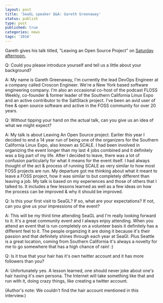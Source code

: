 ```yaml
---
layout: post
title: 'SeaGL speaker Q&A: Gareth Greenaway'
status: publish
type: post
published: true
categories: news
tags: '2016'
---
```


Gareth gives his talk titled, "Leaving an Open Source Project" on [Saturday afternoon.](https://osem.seagl.org/conference/seagl2016/program/proposal/136)

Q: Could you please introduce yourself and tell us a little about your background?

A: My name is Gareth Greenaway, I'm currently the lead DevOps Engineer at a company called Croscon Engineer.  We're a New York based software engineering company.  I'm also an occasional co-host of the podcast FLOSS Weekly, co-founder & former leader of the Southern California Linux Expo and an active contributor to the SaltStack project.  I've been an avid user of free & open source software and active in the FOSS community for over 20 years.

Q: Without tipping your hand on the actual talk, can you give us an idea of what we might expect?

A: My talk is about Leaving An Open Source project.  Earlier this year I decided to end a 14 year run of being one of the organizers for the Southern California Linux Expo, also known as SCALE.  I had been involved in organizing the event longer than my last 4 jobs combined and it definitely was a big part of my life.  After I decided to leave, there was a lot of confusion particularly for what it means for the event itself.  I had always thought of the act & process of running SCALE as very similar to how most FOSS projects are run.  My departure got me thinking about what it meant to leave a FOSS project, how it was similar to but completely different than leaving a job.  My talk is based on my experiences and those of others that I talked to.  It includes a few lessons learned as well as a few ideas on how the process can be improved & why it should be improved.

Q: Is this your first visit to SeaGL? If so, what are your expectations? If not, can you give us your impressions of the event?

A: This will be my third time attending SeaGL and I'm really looking forward to it.  It's a great community event and I always enjoy attending.  When you attend an event that is run completely on a volunteer basis it definitely has a different feel to it.  The people organizing it are doing it because it's their passion and that definitely shines through each year at SeaGl. Plus Seattle is a great location, coming from Southern California it's always a novelty for me to go somewhere that has a high chance of rain! :)

Q: Is it true that your hair has it's own twitter account and it has more followers than you?

A: Unfortunately yes. A lesson learned, one should never joke about one's hair having it's own persona. The Internet will take something like that and run with it, doing crazy things, like creating a twitter account.

(Author's note: We couldn't find the hair account mentioned in this interview.)
